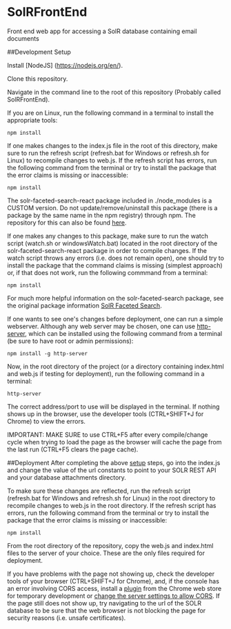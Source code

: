 # SolRFrontEnd
Front end web app for accessing a SolR database containing email documents

##Development Setup

Install [NodeJS] (https://nodejs.org/en/).

Clone this repository.

Navigate in the command line to the root of this repository (Probably called SolRFrontEnd).

If you are on Linux, run the following command in a terminal to install the appropriate tools:

```
npm install
```

If one makes changes to the index.js file in the root of this directory, make sure to run the refresh script (refresh.bat for Windows or refresh.sh for Linux) to recompile changes to web.js. If the refresh script has errors, run the following command from the terminal or try to install the package that the error claims is missing or inaccessible:

```
npm install
```

The solr-faceted-search-react package included in ./node_modules is a CUSTOM version. Do not update/remove/uninstall this package (there is a package by the same name in the npm registry) through npm. The repository for this can also be found [here](https://github.com/israelterrill/solr-faceted-search-custom). 

If one makes any changes to this package, make sure to run the watch script (watch.sh or windowsWatch.bat) located in the root directory of the solr-faceted-search-react package in order to compile changes. If the watch script throws any errors (i.e. does not remain open), one should try to install the package that the command claims is missing (simplest approach) or, if that does not work, run the following commmand from a terminal:

```
npm install
```

For much more helpful information on the solr-faceted-search package, see the original package information [SolR Faceted Search](https://github.com/HuygensING/solr-faceted-search-react).

If one wants to see one's changes before deployment, one can run a simple webserver. Although any web server may be chosen, one can use [http-server](https://www.npmjs.com/package/http-server), which can be installed using the following command from a terminal (be sure to have root or admin permissions):

```
npm install -g http-server
```

Now, in the root directory of the project (or a directory containing index.html and web.js if testing for deployment), run the following command in a terminal:

```
http-server
```

The correct address/port to use will be displayed in the terminal. If nothing shows up in the browser, use the developer tools (CTRL+SHIFT+J for Chrome) to view the errors.

IMPORTANT: MAKE SURE to use CTRL+F5 after every compile/change cycle when trying to load the page as the browser will cache the page from the last run (CTRL+F5 clears the page cache).

##Deployment
After completing the above [setup](#development-setup) steps, go into the index.js and change the value of the url constants to point to your SOLR REST API and your database attachments directory.

To make sure these changes are reflected, run the refresh script (refresh.bat for Windows and refresh.sh for Linux) in the root directory to recompile changes to web.js in the root directory.  If the refresh script has errors, run the following command from the terminal or try to install the package that the error claims is missing or inaccessible:

```
npm install
```

From the root directory of the repository, copy the web.js and index.html files to the server of your choice. These are the only files required for deployment.

If you have problems with the page not showing up, check the developer tools of your browser (CTRL+SHIFT+J for Chrome), and, if the console has an error involving CORS access, install a [plugin](https://chrome.google.com/webstore/detail/allow-control-allow-origi/nlfbmbojpeacfghkpbjhddihlkkiljbi?hl=en) from the Chrome web store for temporary development or [change the server settings to allow CORS](http://marianoguerra.org/posts/enable-cors-in-apache-solr.html). If the page still does not show up, try navigating to the url of the SOLR database to be sure that the web browser is not blocking the page for security reasons (i.e. unsafe certificates).


